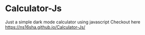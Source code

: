 # Calculator-Js
Just a simple dark mode calculator using javascript
Checkout here https://ns16sha.github.io/Calculator-Js/
